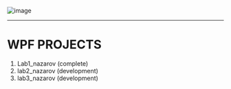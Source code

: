![image](https://github.com/FLIPPED-RN/WPF/assets/125796425/368286e0-0c45-49b1-a7b7-85a71abc626a)


---

<h1>WPF PROJECTS</h1>

1. Lab1_nazarov (complete)
2. lab2_nazarov (development)
3. lab3_nazarov (development)
